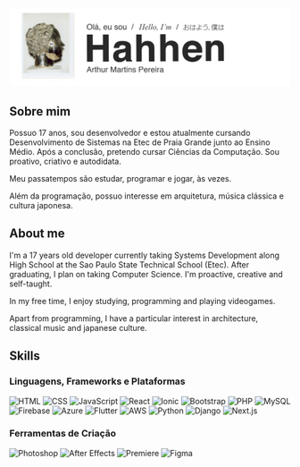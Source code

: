 ![banner](https://github.com/hahhen/hahhen/blob/main/media/banner.png)

## Sobre mim
Possuo 17 anos, sou desenvolvedor e estou atualmente cursando Desenvolvimento de Sistemas na Etec de Praia Grande junto ao Ensino Médio. Após a conclusão, pretendo cursar Ciências da Computação. Sou proativo, criativo e autodidata.  

Meu passatempos são estudar, programar e jogar, às vezes.  

Além da programação, possuo interesse em arquitetura, música clássica e cultura japonesa.

## About me
I'm a 17 years old developer currently taking Systems Development along High School at the Sao Paulo State Technical School (Etec). After graduating, I plan on taking Computer Science. I'm proactive, creative and self-taught.  

In my free time, I enjoy studying, programming and playing videogames.

Apart from programming, I have a particular interest in architecture, classical music and japanese culture.

## Skills
### Linguagens, Frameworks e Plataformas
![HTML](https://img.shields.io/badge/-HTML-44475a?logo=html5&logoColor=white)
![CSS](https://img.shields.io/badge/-CSS-44475a?logo=css3&logoColor=white)
![JavaScript](https://img.shields.io/badge/-JavaScript-44475a?logo=javascript&logoColor=white)
![React](https://img.shields.io/badge/-React-44475a?logo=react&logoColor=white)
![Ionic](https://img.shields.io/badge/-Ionic-44475a?logo=ionic&logoColor=white)
![Bootstrap](https://img.shields.io/badge/-Bootstrap-44475a?logo=bootstrap&logoColor=white)
![PHP](https://img.shields.io/badge/-PHP-44475a?logo=php&logoColor=white)
![MySQL](https://img.shields.io/badge/-MySQL-44475a?logo=mysql&logoColor=white)
![Firebase](https://img.shields.io/badge/-Google%20Firebase-44475a?logo=firebase&logoColor=white)
![Azure](https://img.shields.io/badge/-Microsoft%20Azure-44475a?logo=microsoftazure&logoColor=white)
![Flutter](https://img.shields.io/badge/-Flutter-44475a?logo=flutter&logoColor=white)
![AWS](https://img.shields.io/badge/-Amazont%20Web%20Services-44475a?logo=amazonwebservices&logoColor=white)
![Python](https://img.shields.io/badge/-Python-44475a?logo=python&logoColor=white)
![Django](https://img.shields.io/badge/-Django-44475a?logo=django&logoColor=white)
![Next.js](https://img.shields.io/badge/-Next.js-44475a?logo=nextdotjs&logoColor=white)


### Ferramentas de Criação
![Photoshop](https://img.shields.io/badge/-Photoshop-44475a?logo=adobephotoshop&logoColor=white)
![After Effects](https://img.shields.io/badge/-After%20Effects-44475a?logo=adobeaftereffects&logoColor=white)
![Premiere](https://img.shields.io/badge/-Premiere-44475a?logo=adobepremierepro&logoColor=white)
![Figma](https://img.shields.io/badge/-Figma-44475a?logo=figma&logoColor=white)
